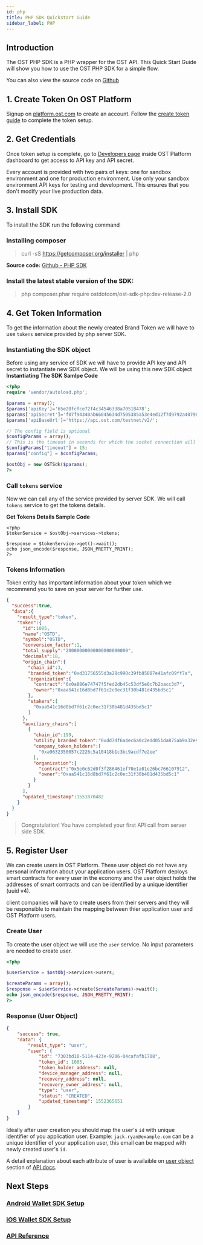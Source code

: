 ```yaml
---
id: php
title: PHP SDK Quickstart Guide
sidebar_label: PHP
---
```



## Introduction
The OST PHP SDK is a PHP wrapper for the OST API. This Quick Start Guide will show you how to use the OST PHP SDK for a simple flow.

You can also view the source code on [Github](https://github.com/ostdotcom/ost-sdk-php/tree/release-2.0)

## 1. Create Token On OST Platform
Signup on [platform.ost.com](https://platform.ost.com) to create an account. Follow the [create token guide](/platform/docs/guides/create_token/) to complete the token setup.




## 2. Get Credentials
Once token setup is complete, go to [Developers page](https://patform.ost.com/testnet/developer) inside OST Platform dashboard to get access to API key and API secret.

Every account is provided with two pairs of keys: one for sandbox environment and one for production environment.
Use only your sandbox environment API keys for testing and development. This ensures that you don't modify your live production data.




## 3. Install SDK

To install the SDK run the following command <br>


### Installing composer
> curl -sS https://getcomposer.org/installer | php

**Source code:** [Github - PHP SDK](https://github.com/ostdotcom/ost-sdk-php/tree/release-2.0)

### Install the latest stable version of the SDK:
> php composer.phar require ostdotcom/ost-sdk-php:dev-release-2.0





## 4. Get Token Information
To get the information about the newly created Brand Token we will have to use `tokens` service provided by php server SDK.



### Instantiating the SDK object
Before using any service of SDK we will have to provide API key and API secret to instantiate new SDK object.
We will be using this new SDK object
**Instantiating The SDK Samlpe Code**

```php
<?php
require 'vendor/autoload.php';

$params = array();
$params['apiKey']='65e20fcfce72f4c34546338a70518478';
$params['apiSecret']='f07f94340ab66045634d7505385a53e4ed12f7d9792a40798f60fa9a95adb3e0';
$params['apiBaseUrl']='https://api.ost.com/testnet/v2/';

// The config field is optional
$configParams = array();
// This is the timeout in seconds for which the socket connection will remain open
$configParams["timeout"] = 15;
$params["config"] = $configParams;

$ostObj = new OSTSdk($params);
?>
```

### Call `tokens` service
Now we can call any of the service provided by server SDK. We will call `tokens` service to get the tokens details. 

**Get Tokens Details Sample Code**

```
<?php
$tokenService = $ostObj->services->tokens;

$response = $tokenService->get()->wait();
echo json_encode($response, JSON_PRETTY_PRINT);
?>
```

### Tokens Information 
Token entity has important information about your token which we recommend you to save on your server for further use. 

```json
{
  "success":true,
  "data":{
    "result_type":"token",
    "token":{
      "id":1085,
      "name":"OSTD",
      "symbol":"OSTD",
      "conversion_factor":1,
      "total_supply":"20000000000000000000000",
      "decimals":18,
      "origin_chain":{
        "chain_id":3,
        "branded_token":"0xd31756555d3a28c990c39fb85087e41afc09ff7a",
        "organization":{
          "contract":"0x0a886e74747f5fed2db45c53df5e0c7b2bacc3d7",
          "owner":"0xaa541c16d8bd7f61c2c0ec31f30b481d435bd5c1"
        },
        "stakers":[
          "0xaa541c16d8bd7f61c2c0ec31f30b481d435bd5c1"
        ]
      },
      "auxiliary_chains":[
        {
          "chain_id":199,
          "utility_branded_token":"0xdd7df6a4ec6a0c2edd051da875ab9a32e9567869",
          "company_token_holders":[
            "0xa9632350057c2226c5a10418b1c3bc9acdf7e2ee"
          ],
          "organization":{
            "contract":"0x5e0c62d0f3f286461ef70e1a01e26bc766107912",
            "owner":"0xaa541c16d8bd7f61c2c0ec31f30b481d435bd5c1"
          }
        }
      ],
      "updated_timestamp":1551870482
    }
  }
}
```

> Congratulation! You have completed your first API call from server side SDK.

## 5. Register User
We can create users in OST Platform. These user object do not have any personal information about your application users. OST Platform deploys smart contracts for every user in the economy and the user object holds the addresses of smart contracts and can be identified by a unique identifier (uuid v4). 

client companies will have to create users from their servers and they will be responsible to maintain the mapping between thier application user and OST Platform users.

### Create User
To create the user object we will use the `user` service. No input parameters are needed to create user.

```php
<?php

$userService = $ostObj->services->users;

$createParams = array();
$response = $userService->create($createParams)->wait();
echo json_encode($response, JSON_PRETTY_PRINT);
?>
```

### Response (User Object)
```json
{
    "success": true,
    "data": {
        "result_type": "user",
        "user": {
            "id": "7303bd10-5114-423e-9206-04cafafb1708",
            "token_id": 1085,
            "token_holder_address": null,
            "device_manager_address": null,
            "recovery_address": null,
            "recovery_owner_address": null,
            "type": "user",
            "status": "CREATED",
            "updated_timestamp": 1552365651
        }
    }
}
```
Ideally after user creation you should map the user's `id` with unique identifier of you application user. 
Example: `jack.ryan@example.com` can be a unique identifier of your application user, this email can be mapped with newly created user's `id`.


A detail explanation about each attribute of user is availaible on [user object](/platform/docs/api/?php#user-object) section of [API docs](/platform/docs/api/?php#user-object).


## Next Steps

### [Android Wallet SDK Setup](/platform/docs/wallet_sdk_setup/android/)

### [iOS Wallet SDK Setup](/platform/docs/wallet_sdk_setup/iOS/)

### [API Reference](/platform/docs/api/)
